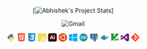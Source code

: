 <!--
**Macintosh98/Macintosh98** is a ✨ _special_ ✨ repository because its `README.md` (this file) appears on your GitHub profile.

Here are some ideas to get you started:

- 🔭 I’m currently working on ...
- 🌱 I’m currently learning ...
- 👯 I’m looking to collaborate on ...
- 🤔 I’m looking for help with ...
- 💬 Ask me about ...
- 📫 How to reach me: ...
- 😄 Pronouns: ...
- ⚡ Fun fact: ...
👋
-->

<div align="center">
  
  [![Abhishek's Project Stats](https://github-readme-stats.vercel.app/api?username=Macintosh98&count_private=true&show_icons=true&include_all_commits=true)]

</div>

<p align="center">
  <a style="text-decoration:none" href="mailto:abhishekzambare@gmail.com">
    <img src="https://img.shields.io/badge/-Gmail-c14438?style=flat-square&logo=Gmail&logoColor=white" alt="Gmail" />
  </a>
<!--   <a style="text-decoration:none" href="https://t.me/teraskull">
    <img src="https://img.shields.io/badge/-Telegram-2CA5E0?style=flat-square&logo=Telegram&logoColor=white" alt="Telegram" />
  </a>
  <a style="text-decoration:none" href="https://www.facebook.com/antonGrouchtchak">
    <img src="https://img.shields.io/badge/-Facebook-3b5998?style=flat-square&labelColor=3b5998&logo=facebook&logoColor=white" alt="Facebook" />
  </a> -->
</p>

<p align="center">
<img height="20" src="https://raw.githubusercontent.com/devicons/devicon/master/icons/python/python-original.svg"> <img height="20" src="https://raw.githubusercontent.com/devicons/devicon/master/icons/html5/html5-original.svg"> <img height="20" src="https://raw.githubusercontent.com/devicons/devicon/master/icons/css3/css3-original.svg"> <img height="20" src="https://raw.githubusercontent.com/devicons/devicon/master/icons/javascript/javascript-plain.svg"> <img height="20" src="https://raw.githubusercontent.com/devicons/devicon/master/icons/illustrator/illustrator-plain.svg"> <img height="20" src="https://raw.githubusercontent.com/github/explore/80688e429a7d4ef2fca1e82350fe8e3517d3494d/topics/ubuntu/ubuntu.png"> <img height="20" src="https://raw.githubusercontent.com/devicons/devicon/master/icons/windows8/windows8-original.svg"> <img height="20" src="https://raw.githubusercontent.com/github/explore/80688e429a7d4ef2fca1e82350fe8e3517d3494d/topics/arduino/arduino.png"> <img height="20" src="https://raw.githubusercontent.com/devicons/devicon/master/icons/postgresql/postgresql-original.svg"> <img height="20" src="https://raw.githubusercontent.com/devicons/devicon/master/icons/docker/docker-original.svg"> <img height="20" src="https://raw.githubusercontent.com/devicons/devicon/master/icons/vim/vim-plain.svg"> <img height="20" src="https://raw.githubusercontent.com/devicons/devicon/master/icons/visualstudio/visualstudio-plain.svg"> <img height="20" src="https://raw.githubusercontent.com/devicons/devicon/master/icons/git/git-original.svg">
</p>
